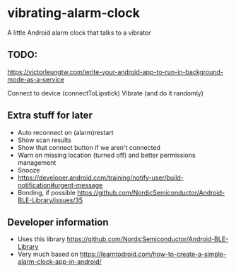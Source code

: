# vibrating-alarm-clock
A little Android alarm clock that talks to a vibrator

## TODO:
https://victorleungtw.com/write-your-android-app-to-run-in-background-mode-as-a-service

Connect to device (connectToLipstick)
Vibrate (and do it randomly)

## Extra stuff for later
- Auto reconnect on (alarm)restart
- Show scan results
- Show that connect button if we aren't connected
- Warn on missing location (turned off) and better permissions management
- Snooze
- https://developer.android.com/training/notify-user/build-notification#urgent-message
- Bonding, if possible https://github.com/NordicSemiconductor/Android-BLE-Library/issues/35

## Developer information

- Uses this library https://github.com/NordicSemiconductor/Android-BLE-Library
- Very much based on https://learntodroid.com/how-to-create-a-simple-alarm-clock-app-in-android/